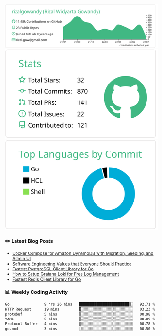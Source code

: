 ![profile-details](profile-summary-card-output/vue/0-profile-details.svg)
![stats](profile-summary-card-output/vue/3-stats.svg)
![most-commit-language](profile-summary-card-output/vue/2-most-commit-language.svg)

### :pencil2: Latest Blog Posts
<!-- BLOG-POST-LIST:START -->
- [Docker Compose for Amazon DynamoDB with Migration, Seeding, and Admin UI](https://medium.com/geekculture/docker-compose-for-amazon-dynamodb-with-migration-seeding-and-admin-ui-db11a348cc6a?source=rss-5763b0f1aba6------2)
- [Software Engineering Values that Everyone Should Practice](https://levelup.gitconnected.com/software-engineering-values-that-everyone-should-practice-c980d00cd103?source=rss-5763b0f1aba6------2)
- [Fastest PostgreSQL Client Library for Go](https://levelup.gitconnected.com/fastest-postgresql-client-library-for-go-579fa97909fb?source=rss-5763b0f1aba6------2)
- [How to Setup Grafana Loki for Free Log Management](https://levelup.gitconnected.com/how-to-setup-grafana-loki-for-free-log-management-ceb60558503c?source=rss-5763b0f1aba6------2)
- [Fastest Redis Client Library for Go](https://levelup.gitconnected.com/fastest-redis-client-library-for-go-7993f618f5ab?source=rss-5763b0f1aba6------2)
<!-- BLOG-POST-LIST:END -->

### 📊 Weekly Coding Activity
<!--START_SECTION:waka-->

```text
Go                9 hrs 26 mins   ███████████████████████▒░   92.71 %
HTTP Request      19 mins         ▓░░░░░░░░░░░░░░░░░░░░░░░░   03.23 %
protobuf          5 mins          ▒░░░░░░░░░░░░░░░░░░░░░░░░   00.98 %
YAML              5 mins          ▒░░░░░░░░░░░░░░░░░░░░░░░░   00.89 %
Protocol Buffer   4 mins          ▒░░░░░░░░░░░░░░░░░░░░░░░░   00.78 %
go.mod            3 mins          ░░░░░░░░░░░░░░░░░░░░░░░░░   00.50 %
```

<!--END_SECTION:waka-->
